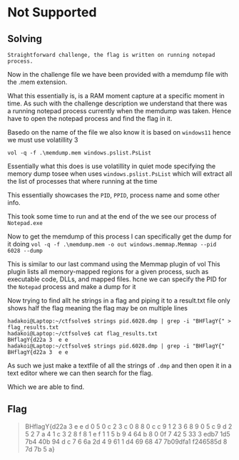 # Not Supported

## Solving

```
Straightforward challenge, the flag is written on running notepad process. 
```

Now in the challenge file we have been provided with a memdump file with the .mem extension.

What this essentially is, is a RAM moment capture at a specific moment in time. As such with the challenge description we understand that there was a running notepad process currently when the memdump was taken. Hence have to open the notepad process and find the flag in it.


Basedo on the name of the file we also know it is based on ``windows11`` hence we must use volatillity 3

``vol -q -f .\memdump.mem windows.pslist.PsList``

Essentially what this does is use volatillity in quiet mode specifying the memory dump tosee when uses ``windows.pslist.PsList`` which will extract all the list of processes that where running at the time

This essentially showcases the ``PID``, ``PPID``, process name and some other info.

This took some time to run and at the end of the  we see our process of ``Notepad.exe``

Now to get the memdump of this process I can specifically get the dump for it doing ``vol -q -f .\memdump.mem -o out windows.memmap.Memmap --pid 6028 --dump``


This is similar to our last command using the Memmap plugin of vol 
This plugin lists all memory-mapped regions for a given process, such as executable code, DLLs, and mapped files. hcne we can specify the PID for the ``Notepad`` process and make a dump for it 

Now trying to find allt he strings in a flag and piping it to a result.txt file only shows half the flag meaning the flag may be on multiple lines

```shell
hadakoi@Laptop:~/ctfsolve$ strings pid.6028.dmp | grep -i "BHFlagY{" > flag_results.txt
hadakoi@Laptop:~/ctfsolve$ cat flag_results.txt
BHflagY{d22a 3  e e
hadakoi@Laptop:~/ctfsolve$ strings pid.6028.dmp | grep -i "BHFlagY{"
BHflagY{d22a 3  e e
```

As such we just make a textfile of all the strings of ``.dmp`` and then open it in a text editor where we can then search for the flag.

Which we are able to find.


## Flag

> BHflagY{d22a 3  e e d 0  5 0  c 2  3 c  0 8  8 0  c c  9 1  2 3  6 8 9 0  5  c  9  d 2 5  2 7 a  4 1 c 3 2 8  f 8 1  e f  1 1  5 b  9  4 64 b  8 0  0f 7 42 5 33 3 edb7 1d5  7b4 40b  94 d c 7  6 6a 2d 4 9 61 1 d4  69 68 47  7b09dfa1  f246585d  8 7d 7b 5 a}
